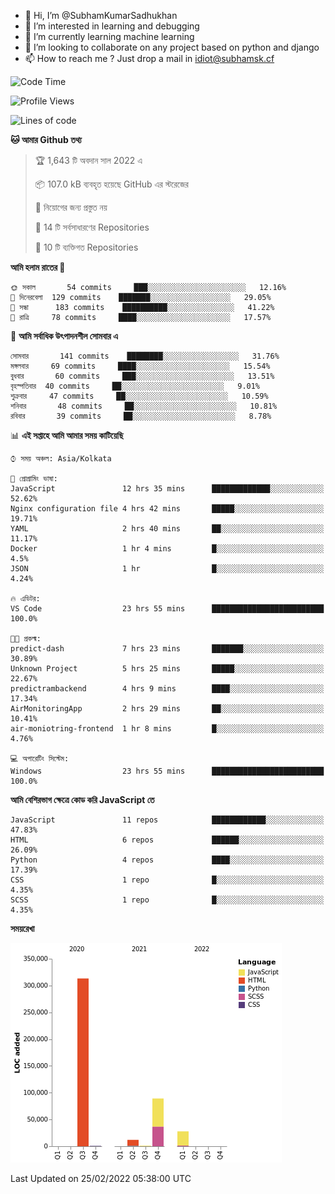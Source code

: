 - 👋 Hi, I’m @SubhamKumarSadhukhan
- 👀 I’m interested in learning and debugging
- 🌱 I’m currently learning machine learning
- 💞️ I’m looking to collaborate on any project based on python and django
- 📫 How to reach me ?
      Just drop a mail in idiot@subhamsk.cf

<!---
SubhamKumarSadhukhan/SubhamKumarSadhukhan is a ✨ special ✨ repository because its `README.md` (this file) appears on your GitHub profile.
You can click the Preview link to take a look at your changes.
--->


<!--START_SECTION:waka-->
![Code Time](http://img.shields.io/badge/Code%20Time-205%20hrs%208%20mins-blue)

![Profile Views](http://img.shields.io/badge/%E0%A6%AA%E0%A7%8D%E0%A6%B0%E0%A7%8B%E0%A6%AB%E0%A6%BE%E0%A6%87%E0%A6%B2%20%E0%A6%A6%E0%A6%B0%E0%A7%8D%E0%A6%B6%E0%A6%A8-5-blue)

![Lines of code](https://img.shields.io/badge/%E0%A6%B9%E0%A7%8D%E0%A6%AF%E0%A6%BE%E0%A6%B2%E0%A7%8B%20%E0%A6%93%E0%A6%AF%E0%A6%BC%E0%A6%BE%E0%A6%B0%E0%A7%8D%E0%A6%B2%E0%A7%8D%E0%A6%A1%20%E0%A6%A5%E0%A7%87%E0%A6%95%E0%A7%87%20%E0%A6%86%E0%A6%AE%E0%A6%BF%20%E0%A6%B2%E0%A6%BF%E0%A6%96%E0%A7%87%E0%A6%9B%E0%A6%BF-444%20Thousand%20%E0%A6%95%E0%A7%8B%E0%A6%A1%E0%A7%87%E0%A6%B0%20%E0%A6%B2%E0%A6%BE%E0%A6%87%E0%A6%A8-blue)

**🐱 আমার Github তথ্য** 

> 🏆 1,643 টি অবদান সাল 2022 এ
 > 
> 📦 107.0 kB ব্যবহৃত হয়েছে GitHub এর স্টরেজের 
 > 
> 🚫 নিয়োগের জন্য প্রস্তুত নয়
 > 
> 📜 14 টি সর্বসাধারণের Repositories 
 > 
> 🔑 10 টি ব্যক্তিগত Repositories  
 > 
**আমি হলাম রাতের 🦉** 

```text
🌞 সকাল       54 commits     ███░░░░░░░░░░░░░░░░░░░░░░   12.16% 
🌆 দিনেরবেলা  129 commits    ███████░░░░░░░░░░░░░░░░░░   29.05% 
🌃 সন্ধা      183 commits    ██████████░░░░░░░░░░░░░░░   41.22% 
🌙 রাত্রি     78 commits     ████░░░░░░░░░░░░░░░░░░░░░   17.57%

```
📅 **আমি সর্বাধিক উৎপাদনশীল সোমবার এ** 

```text
সোমবার       141 commits    ████████░░░░░░░░░░░░░░░░░   31.76% 
মঙ্গলবার     69 commits     ████░░░░░░░░░░░░░░░░░░░░░   15.54% 
বুধবার       60 commits     ███░░░░░░░░░░░░░░░░░░░░░░   13.51% 
বৃহস্পতিবার  40 commits     ██░░░░░░░░░░░░░░░░░░░░░░░   9.01% 
শুক্রবার     47 commits     ██░░░░░░░░░░░░░░░░░░░░░░░   10.59% 
শনিবার       48 commits     ██░░░░░░░░░░░░░░░░░░░░░░░   10.81% 
রবিবার       39 commits     ██░░░░░░░░░░░░░░░░░░░░░░░   8.78%

```


📊 **এই সপ্তাহে আমি আমার সময় কাটিয়েছি** 

```text
⌚︎ সময় অঞ্চল: Asia/Kolkata

💬 প্রোগ্রামিং ভাষা: 
JavaScript               12 hrs 35 mins      █████████████░░░░░░░░░░░░   52.62% 
Nginx configuration file 4 hrs 42 mins       █████░░░░░░░░░░░░░░░░░░░░   19.71% 
YAML                     2 hrs 40 mins       ██░░░░░░░░░░░░░░░░░░░░░░░   11.17% 
Docker                   1 hr 4 mins         █░░░░░░░░░░░░░░░░░░░░░░░░   4.5% 
JSON                     1 hr                █░░░░░░░░░░░░░░░░░░░░░░░░   4.24%

🔥 এডিটর: 
VS Code                  23 hrs 55 mins      █████████████████████████   100.0%

🐱‍💻 প্রকল্ম: 
predict-dash             7 hrs 23 mins       ███████░░░░░░░░░░░░░░░░░░   30.89% 
Unknown Project          5 hrs 25 mins       █████░░░░░░░░░░░░░░░░░░░░   22.67% 
predictrambackend        4 hrs 9 mins        ████░░░░░░░░░░░░░░░░░░░░░   17.34% 
AirMonitoringApp         2 hrs 29 mins       ██░░░░░░░░░░░░░░░░░░░░░░░   10.41% 
air-moniotring-frontend  1 hr 8 mins         █░░░░░░░░░░░░░░░░░░░░░░░░   4.76%

💻 অপারেটিং সিস্টেম: 
Windows                  23 hrs 55 mins      █████████████████████████   100.0%

```

**আমি বেশিরভাগ ক্ষেত্রে কোড করি JavaScript তে** 

```text
JavaScript               11 repos            ████████████░░░░░░░░░░░░░   47.83% 
HTML                     6 repos             ██████░░░░░░░░░░░░░░░░░░░   26.09% 
Python                   4 repos             ████░░░░░░░░░░░░░░░░░░░░░   17.39% 
CSS                      1 repo              █░░░░░░░░░░░░░░░░░░░░░░░░   4.35% 
SCSS                     1 repo              █░░░░░░░░░░░░░░░░░░░░░░░░   4.35%

```


**সময়রেখা**

![Chart not found](https://raw.githubusercontent.com/SubhamKumarSadhukhan/SubhamKumarSadhukhan/main/charts/bar_graph.png) 


 Last Updated on 25/02/2022 05:38:00 UTC
<!--END_SECTION:waka-->
